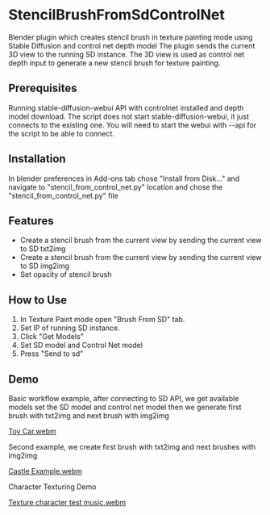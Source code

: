 # StencilBrushFromSdControlNet
Blender plugin which creates stencil brush in texture painting mode using Stable Diffusion and control net depth model
The plugin sends the current 3D view to the running SD instance. The 3D view is used as control net depth input to generate a new stencil brush for texture painting.

## Prerequisites
Running stable-diffusion-webui API with controlnet installed and depth model download.
The script does not start stable-diffusion-webui, it just connects to the existing one.
You will need to start the webui with --api for the script to be able to connect.
## Installation
In blender preferences in Add-ons tab chose "Install from Disk..." and navigate to "stencil_from_control_net.py" location and chose the "stencil_from_control_net.py" file 
## Features
-  Create a stencil brush from the current view by sending the current view to SD txt2img
-  Create a stencil brush from the current view by sending the current view to SD img2img
-  Set opacity of stencil brush
## How to Use
1. In Texture Paint mode open "Brush From SD" tab.
2. Set IP of running SD instance.
3. Click "Get Models"
4. Set SD model and Control Net model
5. Press "Send to sd"

## Demo

Basic workflow example, after connecting to SD API, we get available models set the SD model and control net model then we generate first brush with txt2img and next brush with img2img

[Toy Car.webm](https://github.com/user-attachments/assets/045fa68c-c8de-42b8-9da0-705c71c7b089)

Second example, we create first brush with txt2img and next brushes with img2img

[Castle Example.webm](https://github.com/user-attachments/assets/4c01a9f5-6a88-4535-aab9-72f38d84de24)

Character Texturing Demo

[Texture character test music.webm](https://github.com/user-attachments/assets/822b9fa6-b135-4bde-aa6e-62ed2654c044)
